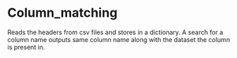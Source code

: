 # Column_matching

Reads the headers from csv files and stores in a dictionary. A search for a column name outputs same column name along with the dataset the column is present in.
